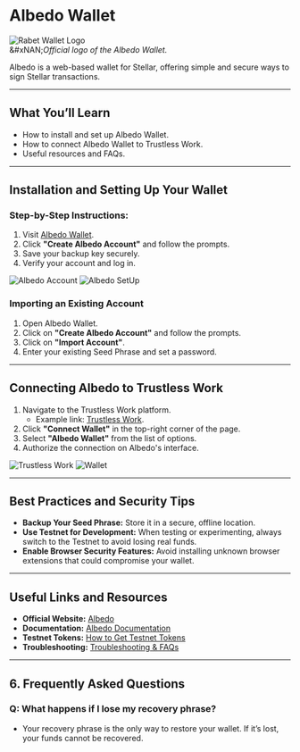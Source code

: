 # Albedo Wallet

![Rabet Wallet Logo](../../developer-resources/stellar-wallets/images/albedo-logo.png)\
&#xNAN;_&#x4F;fficial logo of the Albedo Wallet._

Albedo is a web-based wallet for Stellar, offering simple and secure ways to sign Stellar transactions.

***

## **What You’ll Learn**

* How to install and set up Albedo Wallet.
* How to connect Albedo Wallet to Trustless Work.
* Useful resources and FAQs.

***

## **Installation and Setting Up Your Wallet**

### **Step-by-Step Instructions:**

1. Visit [Albedo Wallet](https://albedo.link/).
2. Click **"Create Albedo Account"** and follow the prompts.
3. Save your backup key securely.
4. Verify your account and log in.

![Albedo Account](../../developer-resources/stellar-wallets/images/albedo-account.png) ![Albedo SetUp](../../developer-resources/stellar-wallets/images/albedo-setup.png)

### **Importing an Existing Account**

1. Open Albedo Wallet.
2. Click on **"Create Albedo Account"** and follow the prompts.
3. Click on **"Import Account"**.
4. Enter your existing Seed Phrase and set a password.

***

## **Connecting Albedo to Trustless Work**

1. Navigate to the Trustless Work platform.
   * Example link: [Trustless Work](https://dapp.trustlesswork.com/).
2. Click **"Connect Wallet"** in the top-right corner of the page.
3. Select **"Albedo Wallet"** from the list of options.
4. Authorize the connection on Albedo's interface.

![Trustless Work](../../developer-resources/stellar-wallets/images/trustless-work.png) ![Wallet](../../developer-resources/stellar-wallets/images/wallet-select.png)

***

## **Best Practices and Security Tips**

* **Backup Your Seed Phrase:** Store it in a secure, offline location.
* **Use Testnet for Development:** When testing or experimenting, always switch to the Testnet to avoid losing real funds.
* **Enable Browser Security Features:** Avoid installing unknown browser extensions that could compromise your wallet.

***

## **Useful Links and Resources**

* **Official Website:** [Albedo](https://albedo.link/)
* **Documentation:** [Albedo Documentation](https://albedo.link/docs)
* **Testnet Tokens:** [How to Get Testnet Tokens](../testnet-tokens.md)
* **Troubleshooting:** [Troubleshooting & FAQs](troubleshooting.md)

***

## **6. Frequently Asked Questions**

### **Q: What happens if I lose my recovery phrase?**

* Your recovery phrase is the only way to restore your wallet. If it’s lost, your funds cannot be recovered.
